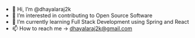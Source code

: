 - 👋 Hi, I’m @dhayalaraj2k
- 👀 I’m interested in contributing to Open Source Software
- 🌱 I’m currently learning Full Stack Development using Spring and React
- 📫 How to reach me -> dhayalaraj2k@gmail.com

<!---
dhayalaraj2k/dhayalaraj2k is a ✨ special ✨ repository because its `README.md` (this file) appears on your GitHub profile.
You can click the Preview link to take a look at your changes.
--->
